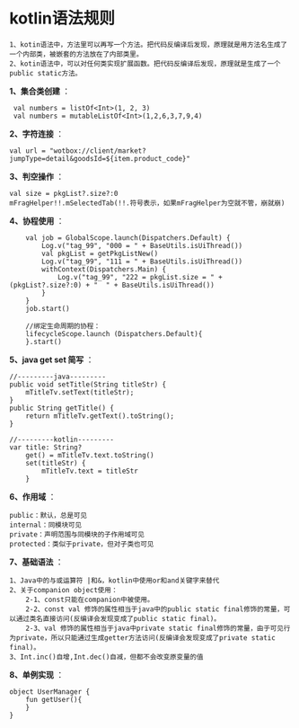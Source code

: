 # kotlin语法规则

    1、kotin语法中，方法里可以再写一个方法。把代码反编译后发现，原理就是用方法名生成了一个内部类，被嵌套的方法放在了内部类里。
    2、kotin语法中，可以对任何类实现扩展函数。把代码反编译后发现，原理就是生成了一个public static方法。

**1、集合类创建** ：

     val numbers = listOf<Int>(1, 2, 3)
     val numbers = mutableListOf<Int>(1,2,6,3,7,9,4)

**2、字符连接** ：

    val url = "wotbox://client/market?jumpType=detail&goodsId=${item.product_code}"

**3、判空操作** ：

    val size = pkgList?.size?:0
    mFragHelper!!.mSelectedTab(!!.符号表示，如果mFragHelper为空就不管，崩就崩)

**4、协程使用** ：

        val job = GlobalScope.launch(Dispatchers.Default) {
            Log.v("tag_99", "000 = " + BaseUtils.isUiThread())
            val pkgList = getPkgListNew()
            Log.v("tag_99", "111 = " + BaseUtils.isUiThread())
            withContext(Dispatchers.Main) {
                Log.v("tag_99", "222 = pkgList.size = " + (pkgList?.size?:0) + "  " + BaseUtils.isUiThread())
            }
        }
        job.start()

        //绑定生命周期的协程：
        lifecycleScope.launch (Dispatchers.Default){
        }.start()

**5、java get set 简写** ：

    //---------java---------
    public void setTitle(String titleStr) {
        mTitleTv.setText(titleStr);
    }
    public String getTitle() {
        return mTitleTv.getText().toString();
    }

    //---------kotlin---------
    var title: String?
        get() = mTitleTv.text.toString()
        set(titleStr) {
            mTitleTv.text = titleStr
        }

**6、作用域** ：

    public：默认，总是可见
    internal：同模块可见
    private：声明范围与同模块的子作用域可见
    protected：类似于private，但对子类也可见

**7、基础语法** ：

    1、Java中的与或运算符 |和&，kotlin中使用or和and关键字来替代
    2、关于companion object使用：
        2-1、const只能在companion中被使用。
        2-2、const val 修饰的属性相当于java中的public static final修饰的常量，可以通过类名直接访问(反编译会发现变成了public static final)。
        2-3、val 修饰的属性相当于java中private static final修饰的常量，由于可见行为private，所以只能通过生成getter方法访问(反编译会发现变成了private static final)。
    3、Int.inc()自增,Int.dec()自减，但都不会改变原变量的值

**8、单例实现** ：

    object UserManager {
        fun getUser(){
        }
    }
